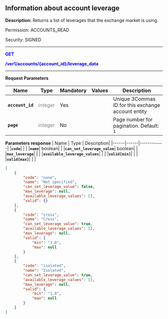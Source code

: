 ## Information about account leverage

**Description:** Returns a list of leverages that the exchange market is using.

Permission: ACCOUNTS_READ

Security: SIGNED

----------

<mark style="color:blue;background-color:white" > **GET**

<mark style="color:blue;background-color:white" > **/ver1/accounts/{account_id}/leverage_data**

----------

**Request Parameters**

| Name | Type |	Mandatory |	Values	| Description|
|------|------|-----------|-----------------|------------|
|**`account_id`**  | <mark style="color:grey;background-color:white"> integer | Yes |  | Unique 3Commas ID for this exchange account entity |
|**`page`**  | <mark style="color:grey;background-color:white">integer	| No |  | Page number for pagination. Default: `1`  |

**Parameters response**
| Name | Type |	Description|
|------|------|------------|
|**`code`**|  |  |
|**`name`**| boolean|  |
|**`can_set_leverage_value`**| boolean|  |
|**`max_leverage`**|  |  |
|**`available_leverage_values`**|  |  |
|**`valid[min]`**|  |  |
|**`valid[max]`**|  |  |


```json
[
    {
        "code": "none",
        "name": "Not specified",
        "can_set_leverage_value": false,
        "max_leverage": null,
        "available_leverage_values": [],
        "valid": {}
    },
    {
        "code": "cross",
        "name": "Cross",
        "can_set_leverage_value": true,
        "available_leverage_values": [],
        "max_leverage": null,
        "valid": {
            "min": "1.0",
            "max": null
        }
    },
    {
        "code": "isolated",
        "name": "Isolated",
        "can_set_leverage_value": true,
        "available_leverage_values": [],
        "max_leverage": null,
        "valid": {
            "min": "1.0",
            "max": null
        }
    }
]
```
